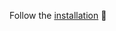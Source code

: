 Follow the [installation](https://github.com/shouanren/nue-simple-example/YOUR_PROJECT_NAME/posts/installation.md) 🦋
